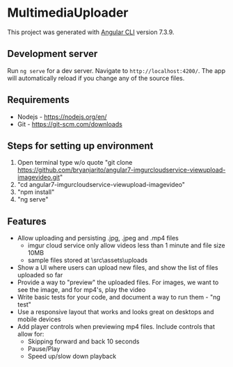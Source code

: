 # MultimediaUploader

This project was generated with [Angular CLI](https://github.com/angular/angular-cli) version 7.3.9.

## Development server

Run `ng serve` for a dev server. Navigate to `http://localhost:4200/`. The app will automatically reload if you change any of the source files.

## Requirements

* Nodejs - https://nodejs.org/en/
* Git - https://git-scm.com/downloads


## Steps for setting up environment
1. Open terminal type w/o quote "git clone https://github.com/bryanjarito/angular7-imgurcloudservice-viewupload-imagevideo.git"
2. "cd angular7-imgurcloudservice-viewupload-imagevideo"
3. "npm install"
4. "ng serve"

## Features

* Allow uploading and persisting .jpg, .jpeg and .mp4 files
    - imgur cloud service only allow videos less than 1 minute and file size 10MB
    - sample files stored at \src\assets\uploads 
* Show a UI where users can upload new files, and show the list of files uploaded so far
* Provide a way to "preview" the uploaded files.  For images, we want to see the image, and for mp4's, play the video
* Write basic tests for your code, and document a way to run them - "ng test"
* Use a responsive layout that works and looks great on desktops and mobile devices
* Add player controls when previewing mp4 files.  Include controls that allow for:
    - Skipping forward and back 10 seconds
    - Pause/Play
    - Speed up/slow down playback
